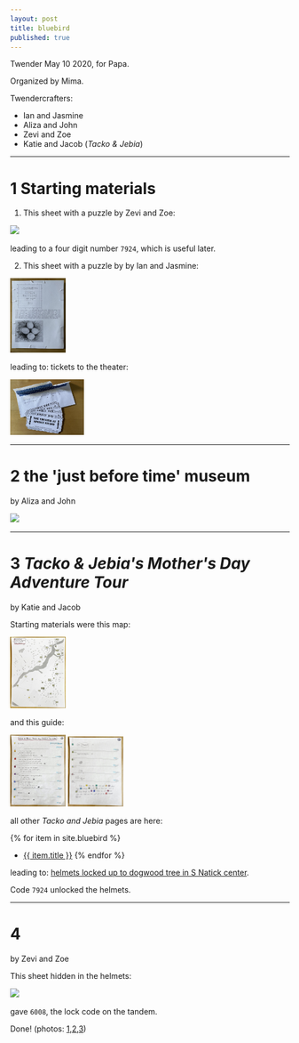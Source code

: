 ```yaml
---
layout: post
title: bluebird
published: true 
---
```


Twender May 10 2020, for Papa.

Organized by Mima.

Twendercrafters: 

- Ian and Jasmine
- Aliza and John
- Zevi and Zoe
- Katie and Jacob (_Tacko & Jebia_)

------------

# 1 Starting materials 

1. This sheet with a puzzle by Zevi and Zoe:

<a  href="zev_zoe1.jpg"><img src="zev_zoe1.jpg" width="100"/></a>

leading to a four digit number `7924`, which is useful later.

2. This sheet with a puzzle by by Ian and Jasmine:

<a  href="ian_jasmine.jpg"><img src="ian_jasmine.jpg" width="100"/></a>

leading to: tickets to the theater:

<a  href="mima-tickets.jpg"><img src="mima-tickets.jpg" height="100"/></a>

------------

# 2 the 'just before time' museum

by Aliza and John

<a  href="museum.jpg"><img src="museum.jpg" width="100"/></a>

------------

# 3 _Tacko & Jebia's Mother's Day Adventure Tour_ 

by Katie and Jacob

Starting materials were this map:

<a  href="map.jpg"><img src="map.jpg" width="100"/></a>

and this guide:

<a  href="guide1.jpg"><img src="guide1.jpg" width="100"/></a>
<a  href="guide2.jpg"><img src="guide2.jpg" width="100"/></a>


all other _Tacko and Jebia_ pages are here:

{% for item in site.bluebird %}
  - [{{ item.title }}]({{item.url}})
{% endfor %}

leading to: [helmets locked up to dogwood tree in S Natick center](helmets.jpg).

Code `7924` unlocked the helmets.

-------------

# 4 
by Zevi and Zoe

This sheet hidden in the helmets:

<a  href="zev_zoe2.jpg"><img src="zev_zoe2.jpg" width="100"/></a>

gave `6008`, the lock code on the tandem.

Done! (photos: [1](done1.jpg),[2](done1.jpg),[3](done2.jpg))